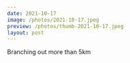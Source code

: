 ```yaml
---
date: 2021-10-17
image: /photos/2021-10-17.jpeg
preview: /photos/thumb-2021-10-17.jpeg
layout: post
---
```


Branching out more than 5km

